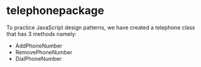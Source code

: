 # telephonepackage

To practice JavaScript design patterns, we have created a telephone class that has 3 methods namely:
-  AddPhoneNumber
-  RemovePhoneNumber
-  DialPhoneNumber 
